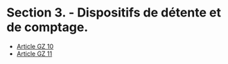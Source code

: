 # Section 3. - Dispositifs de détente et de comptage.

- [Article GZ 10](article-gz-10.md)
- [Article GZ 11](article-gz-11.md)
